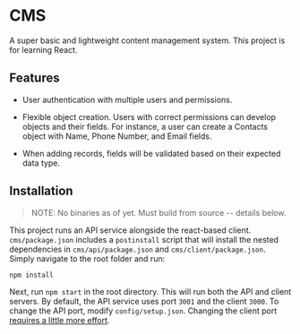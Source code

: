 # CMS

A super basic and lightweight content management system. This project is for learning React.

## Features

* User authentication with multiple users and permissions.

* Flexible object creation. Users with correct permissions can develop objects and their fields. For instance, a user can create a Contacts object with Name, Phone Number, and Email fields.

* When adding records, fields will be validated based on their expected data type.


## Installation

> NOTE: No binaries as of yet. Must build from source -- details below.

This project runs an API service alongside the react-based client. `cms/package.json` includes a `postinstall` script that will install the nested dependencies in `cms/api/package.json` and `cms/client/package.json`. Simply navigate to the root folder and run:

```
npm install
```

Next, run `npm start` in the root directory. This will run both the API and client servers. By default, the API service uses port `3001` and the client `3000`. To change the API port, modify `config/setup.json`. Changing the client port [requires a little more effort](https://stackoverflow.com/a/41770848).